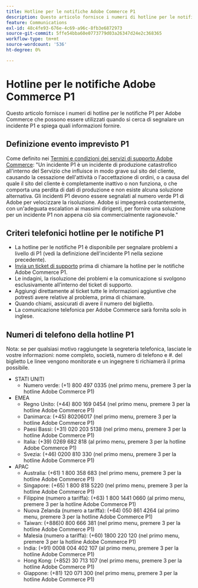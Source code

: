 ```yaml
---
title: Hotline per le notifiche Adobe Commerce P1
description: Questo articolo fornisce i numeri di hotline per le notifiche P1 per Adobe Commerce che possono essere utilizzati quando si cerca di segnalare un incidente P1 e spiega quali informazioni fornire.
feature: Communications
exl-id: 48c4fe93-676e-4c69-a96c-8fb3e6872973
source-git-commit: 5ffe54bba60e0773779d03a26347d24e2c368365
workflow-type: tm+mt
source-wordcount: '536'
ht-degree: 0%

---
```


# Hotline per le notifiche Adobe Commerce P1

Questo articolo fornisce i numeri di hotline per le notifiche P1 per Adobe Commerce che possono essere utilizzati quando si cerca di segnalare un incidente P1 e spiega quali informazioni fornire.

## Definizione evento imprevisto P1

Come definito nei [Termini e condizioni dei servizi di supporto Adobe Commerce](https://www.adobe.com/content/dam/cc/en/legal/terms/enterprise/pdfs/Magento-Support-Services-Terms-and-Conditions.pdf): &quot;Un incidente P1 è un incidente di produzione catastrofico all&#39;interno del Servizio che influisce in modo grave sul sito del cliente, causando la cessazione dell&#39;attività o l&#39;accettazione di ordini, o a causa del quale il sito del cliente è completamente inattivo o non funziona, o che comporta una perdita di dati di produzione e non esiste alcuna soluzione alternativa. Gli incidenti P1 devono essere segnalati al numero verde P1 di Adobe per velocizzare la risoluzione. Adobe si impegnerà costantemente, con un&#39;adeguata escalation ai massimi dirigenti, per fornire una soluzione per un incidente P1 non appena ciò sia commercialmente ragionevole.&quot;

## Criteri telefonici hotline per le notifiche P1

* La hotline per le notifiche P1 è disponibile per segnalare problemi a livello di P1 (vedi la definizione dell’incidente P1 nella sezione precedente).
* [Invia un ticket di supporto](https://experienceleague.adobe.com/docs/commerce-knowledge-base/kb/help-center-guide/magento-help-center-user-guide.html?lang=it#submit-ticket) prima di chiamare la hotline per le notifiche Adobe Commerce P1.
* Le indagini, la risoluzione dei problemi e la comunicazione si svolgono esclusivamente all’interno del ticket di supporto.
* Aggiungi direttamente al ticket tutte le informazioni aggiuntive che potresti avere relative al problema, prima di chiamare.
* Quando chiami, assicurati di avere il numero del biglietto.
* La comunicazione telefonica per Adobe Commerce sarà fornita solo in inglese.

## Numeri di telefono della hotline P1

Nota: se per qualsiasi motivo raggiungete la segreteria telefonica, lasciate le vostre informazioni: nome completo, società, numero di telefono e #. del biglietto Le linee vengono monitorate e un ingegnere ti richiamerà il prima possibile.

* STATI UNITI
   * Numero verde: (+1) 800 497 0335 (nel primo menu, premere 3 per la hotline Adobe Commerce P1)
* EMEA
   * Regno Unito: (+44) 800 169 0454 (nel primo menu, premere 3 per la hotline Adobe Commerce P1)
   * Danimarca: (+45) 80206017 (nel primo menu, premere 3 per la hotline Adobe Commerce P1)
   * Paesi Bassi: (+31) 020 203 5138 (nel primo menu, premere 3 per la hotline Adobe Commerce P1)
   * Italia: (+39) 0269 682 818 (al primo menu, premere 3 per la hotline Adobe Commerce P1)
   * Svezia: (+46) 0200 810 330 (nel primo menu, premere 3 per la hotline Adobe Commerce P1)
* APAC
   * Australia: (+61) 1 800 358 683 (nel primo menu, premere 3 per la hotline Adobe Commerce P1)
   * Singapore: (+65) 1 800 818 5220 (nel primo menu, premere 3 per la hotline Adobe Commerce P1)
   * Filippine (numero a tariffa): (+63) 1 800 1441 0660 (al primo menu, premere 3 per la hotline Adobe Commerce P1)
   * Nuova Zelanda (numero a tariffa): (+64) 050 861 4264 (al primo menu, premere 3 per la hotline Adobe Commerce P1)
   * Taiwan: (+886)0 800 666 381 (nel primo menu, premere 3 per la hotline Adobe Commerce P1)
   * Malesia (numero a tariffa): (+60) 1800 220 120 (nel primo menu, premere 3 per la hotline Adobe Commerce P1)
   * India: (+91) 0008 004 402 107 (al primo menu, premere 3 per la hotline Adobe Commerce P1)
   * Hong Kong: (+852) 30 713 107 (nel primo menu, premere 3 per la hotline Adobe Commerce P1)
   * Giappone: (+81) 120 071 300 (nel primo menu, premere 3 per la hotline Adobe Commerce P1)
